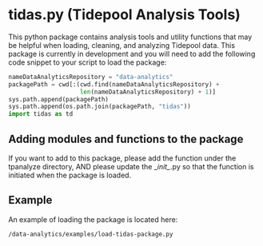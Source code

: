 # tidas.py (Tidepool Analysis Tools)
This python package contains analysis tools and utility functions that
may be helpful when loading, cleaning, and analyzing Tidepool data. This
package is currently in development and you will need to add the following
code snippet to your script to load the package:

```python
nameDataAnalyticsRepository = "data-analytics"
packagePath = cwd[:(cwd.find(nameDataAnalyticsRepository) +
                    len(nameDataAnalyticsRepository) + 1)]
sys.path.append(packagePath)
sys.path.append(os.path.join(packagePath, "tidas"))
import tidas as td
```

## Adding modules and functions to the package
If you want to add to this package, please add the function under the
tpanalyze directory, AND please update the \__init\__.py so that the
function is initiated when the package is loaded.

## Example
An example of loading the package is located here:

```/data-analytics/examples/load-tidas-package.py```
